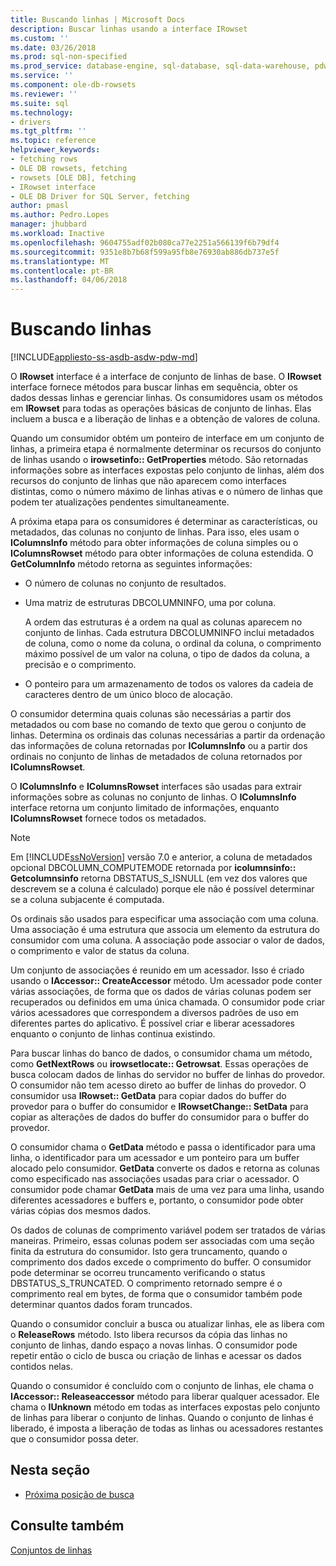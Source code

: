 ```yaml
---
title: Buscando linhas | Microsoft Docs
description: Buscar linhas usando a interface IRowset
ms.custom: ''
ms.date: 03/26/2018
ms.prod: sql-non-specified
ms.prod_service: database-engine, sql-database, sql-data-warehouse, pdw
ms.service: ''
ms.component: ole-db-rowsets
ms.reviewer: ''
ms.suite: sql
ms.technology:
- drivers
ms.tgt_pltfrm: ''
ms.topic: reference
helpviewer_keywords:
- fetching rows
- OLE DB rowsets, fetching
- rowsets [OLE DB], fetching
- IRowset interface
- OLE DB Driver for SQL Server, fetching
author: pmasl
ms.author: Pedro.Lopes
manager: jhubbard
ms.workload: Inactive
ms.openlocfilehash: 9604755adf02b080ca77e2251a566139f6b79df4
ms.sourcegitcommit: 9351e8b7b68f599a95fb8e76930ab886db737e5f
ms.translationtype: MT
ms.contentlocale: pt-BR
ms.lasthandoff: 04/06/2018
---
```

# <a name="fetching-rows"></a>Buscando linhas
[!INCLUDE[appliesto-ss-asdb-asdw-pdw-md](../../../includes/appliesto-ss-asdb-asdw-pdw-md.md)]

  O **IRowset** interface é a interface de conjunto de linhas de base. O **IRowset** interface fornece métodos para buscar linhas em sequência, obter os dados dessas linhas e gerenciar linhas. Os consumidores usam os métodos em **IRowset** para todas as operações básicas de conjunto de linhas. Elas incluem a busca e a liberação de linhas e a obtenção de valores de coluna.  
  
 Quando um consumidor obtém um ponteiro de interface em um conjunto de linhas, a primeira etapa é normalmente determinar os recursos do conjunto de linhas usando o **irowsetinfo:: GetProperties** método. São retornadas informações sobre as interfaces expostas pelo conjunto de linhas, além dos recursos do conjunto de linhas que não aparecem como interfaces distintas, como o número máximo de linhas ativas e o número de linhas que podem ter atualizações pendentes simultaneamente.  
  
 A próxima etapa para os consumidores é determinar as características, ou metadados, das colunas no conjunto de linhas. Para isso, eles usam o **IColumnsInfo** método para obter informações de coluna simples ou o **IColumnsRowset** método para obter informações de coluna estendida. O **GetColumnInfo** método retorna as seguintes informações:  
  
-   O número de colunas no conjunto de resultados.  
  
-   Uma matriz de estruturas DBCOLUMNINFO, uma por coluna.  
  
     A ordem das estruturas é a ordem na qual as colunas aparecem no conjunto de linhas. Cada estrutura DBCOLUMNINFO inclui metadados de coluna, como o nome da coluna, o ordinal da coluna, o comprimento máximo possível de um valor na coluna, o tipo de dados da coluna, a precisão e o comprimento.  
  
-   O ponteiro para um armazenamento de todos os valores da cadeia de caracteres dentro de um único bloco de alocação.  
  
 O consumidor determina quais colunas são necessárias a partir dos metadados ou com base no comando de texto que gerou o conjunto de linhas. Determina os ordinais das colunas necessárias a partir da ordenação das informações de coluna retornadas por **IColumnsInfo** ou a partir dos ordinais no conjunto de linhas de metadados de coluna retornados por **IColumnsRowset**.  
  
 O **IColumnsInfo** e **IColumnsRowset** interfaces são usadas para extrair informações sobre as colunas no conjunto de linhas. O **IColumnsInfo** interface retorna um conjunto limitado de informações, enquanto **IColumnsRowset** fornece todos os metadados.  
  
> [!NOTE]  
>  Em [!INCLUDE[ssNoVersion](../../../includes/ssnoversion-md.md)] versão 7.0 e anterior, a coluna de metadados opcional DBCOLUMN_COMPUTEMODE retornada por **icolumnsinfo:: Getcolumnsinfo** retorna DBSTATUS_S_ISNULL (em vez dos valores que descrevem se a coluna é calculado) porque ele não é possível determinar se a coluna subjacente é computada.  
  
 Os ordinais são usados para especificar uma associação com uma coluna. Uma associação é uma estrutura que associa um elemento da estrutura do consumidor com uma coluna. A associação pode associar o valor de dados, o comprimento e valor de status da coluna.  
  
 Um conjunto de associações é reunido em um acessador. Isso é criado usando o **IAccessor:: CreateAccessor** método. Um acessador pode conter várias associações, de forma que os dados de várias colunas podem ser recuperados ou definidos em uma única chamada. O consumidor pode criar vários acessadores que correspondem a diversos padrões de uso em diferentes partes do aplicativo. É possível criar e liberar acessadores enquanto o conjunto de linhas continua existindo.  
  
 Para buscar linhas do banco de dados, o consumidor chama um método, como **GetNextRows** ou **irowsetlocate:: Getrowsat**. Essas operações de busca colocam dados de linhas do servidor no buffer de linhas do provedor. O consumidor não tem acesso direto ao buffer de linhas do provedor. O consumidor usa **IRowset:: GetData** para copiar dados do buffer do provedor para o buffer do consumidor e **IRowsetChange:: SetData** para copiar as alterações de dados do buffer do consumidor para o buffer do provedor.  
  
 O consumidor chama o **GetData** método e passa o identificador para uma linha, o identificador para um acessador e um ponteiro para um buffer alocado pelo consumidor. **GetData** converte os dados e retorna as colunas como especificado nas associações usadas para criar o acessador. O consumidor pode chamar **GetData** mais de uma vez para uma linha, usando diferentes acessadores e buffers e, portanto, o consumidor pode obter várias cópias dos mesmos dados.  
  
 Os dados de colunas de comprimento variável podem ser tratados de várias maneiras. Primeiro, essas colunas podem ser associadas com uma seção finita da estrutura do consumidor. Isto gera truncamento, quando o comprimento dos dados excede o comprimento do buffer. O consumidor pode determinar se ocorreu truncamento verificando o status DBSTATUS_S_TRUNCATED. O comprimento retornado sempre é o comprimento real em bytes, de forma que o consumidor também pode determinar quantos dados foram truncados.  
  
 Quando o consumidor concluir a busca ou atualizar linhas, ele as libera com o **ReleaseRows** método. Isto libera recursos da cópia das linhas no conjunto de linhas, dando espaço a novas linhas. O consumidor pode repetir então o ciclo de busca ou criação de linhas e acessar os dados contidos nelas.  
  
 Quando o consumidor é concluído com o conjunto de linhas, ele chama o **IAccessor:: Releaseaccessor** método para liberar qualquer acessador. Ele chama o **IUnknown** método em todas as interfaces expostas pelo conjunto de linhas para liberar o conjunto de linhas. Quando o conjunto de linhas é liberado, é imposta a liberação de todas as linhas ou acessadores restantes que o consumidor possa deter.  
  
## <a name="in-this-section"></a>Nesta seção  
  
-   [Próxima posição de busca](../../oledb/ole-db-rowsets/fetching-rows-next-fetch-position.md)  
  
## <a name="see-also"></a>Consulte também  
 [Conjuntos de linhas](../../oledb/ole-db-rowsets/rowsets.md)  
  
  
